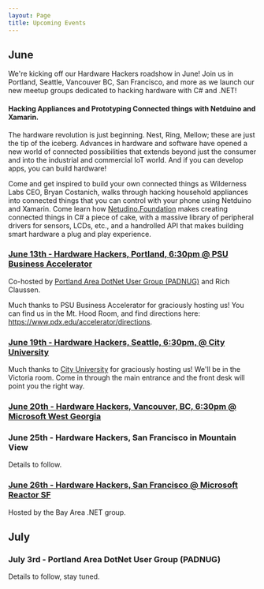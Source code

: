 ```yaml
---
layout: Page
title: Upcoming Events
---
```


## June

We're kicking off our Hardware Hackers roadshow in June! Join us in Portland, Seattle, Vancouver BC, San Francisco, and more as we launch our new meetup groups dedicated to hacking hardware with C# and .NET!

#### Hacking Appliances and Prototyping Connected things with Netduino and Xamarin.

The hardware revolution is just beginning. Nest, Ring, Mellow; these are just the tip of the iceberg. Advances in hardware and software have opened a new world of connected possibilities that extends beyond just the consumer and into the industrial and commercial IoT world. And if you can develop apps, you can build hardware!

Come and get inspired to build your own connected things as Wilderness Labs CEO, Bryan Costanich, walks through hacking household appliances into connected things that you can control with your phone using Netduino and Xamarin. Come learn how [Netudino.Foundation](http://Netduino.Foundation) makes creating connected things in C# a piece of cake, with a massive library of peripheral drivers for sensors, LCDs, etc., and a handrolled API that makes building smart hardware a plug and play experience.


### [June 13th - Hardware Hackers, Portland, 6:30pm @ PSU Business Accelerator](https://www.meetup.com/Hardware-Hackers-Portland/events/251238214/)

Co-hosted by [Portland Area DotNet User Group (PADNUG)](http://padnug.org/) and Rich Claussen.

Much thanks to PSU Business Accelerator for graciously hosting us! You can find us in the Mt. Hood Room, and find directions here: https://www.pdx.edu/accelerator/directions.

### [June 19th - Hardware Hackers, Seattle, 6:30pm, @ City University](https://www.meetup.com/Hardware-Hackers-Seattle/events/251488587/)

Much thanks to [City University](http://cityu.edu) for graciously hosting us! We'll be in the Victoria room. Come in through the main entrance and the front desk will point you the right way.

### [June 20th - Hardware Hackers, Vancouver, BC, 6:30pm @ Microsoft West Georgia](https://www.meetup.com/Hardware-Hackers-Vancouver-BC/events/251488866/)

### June 25th - Hardware Hackers, San Francisco in Mountain View

Details to follow.

### [June 26th - Hardware Hackers, San Francisco @ Microsoft Reactor SF](https://www.meetup.com/Hardware-Hackers-Bay-Area/events/251804376/)

Hosted by the Bay Area .NET group.

## July

### July 3rd - Portland Area DotNet User Group (PADNUG)

Details to follow, stay tuned.
